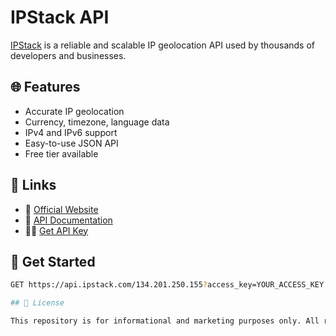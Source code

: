 # IPStack API

[IPStack](https://ipstack.com/) is a reliable and scalable IP geolocation API used by thousands of developers and businesses.

## 🌐 Features

- Accurate IP geolocation
- Currency, timezone, language data
- IPv4 and IPv6 support
- Easy-to-use JSON API
- Free tier available

## 🔗 Links

- 🔗 [Official Website](https://ipstack.com/)
- 📄 [API Documentation](https://ipstack.com/documentation)
- 🧑‍💻 [Get API Key](https://ipstack.com/product)

## 🚀 Get Started

```bash
GET https://api.ipstack.com/134.201.250.155?access_key=YOUR_ACCESS_KEY

## 📜 License

This repository is for informational and marketing purposes only. All rights to the IPStack product belong to [ipstack.com](https://ipstack.com/).
